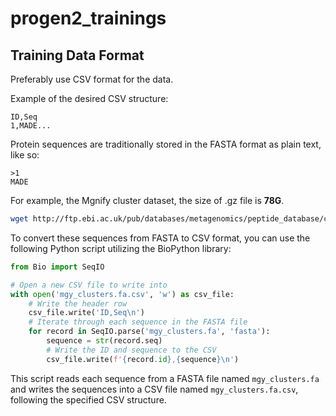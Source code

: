# progen2_trainings

## Training Data Format

Preferably use CSV format for the data.

Example of the desired CSV structure:

```plaintext
ID,Seq
1,MADE...
```

Protein sequences are traditionally stored in the FASTA format as plain text, like so:

```
>1
MADE
```

For example, the Mgnify cluster dataset, the size of .gz file is **78G**.
```bash
wget http://ftp.ebi.ac.uk/pub/databases/metagenomics/peptide_database/current_release/mgy_clusters.fa.gz && gunzip mgy_clusters.fa.gz
```

To convert these sequences from FASTA to CSV format, you can use the following Python script utilizing the BioPython library:

```python
from Bio import SeqIO

# Open a new CSV file to write into
with open('mgy_clusters.fa.csv', 'w') as csv_file:
    # Write the header row
    csv_file.write('ID,Seq\n')
    # Iterate through each sequence in the FASTA file
    for record in SeqIO.parse('mgy_clusters.fa', 'fasta'):
        sequence = str(record.seq)
        # Write the ID and sequence to the CSV
        csv_file.write(f'{record.id},{sequence}\n')
```

This script reads each sequence from a FASTA file named `mgy_clusters.fa` and writes the sequences into a CSV file named `mgy_clusters.fa.csv`, following the specified CSV structure.
